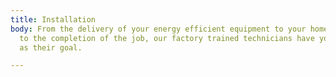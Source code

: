 ```yaml
---
title: Installation
body: From the delivery of your energy efficient equipment to your home or office
  to the completion of the job, our factory trained technicians have your satisfaction
  as their goal.

---
```


